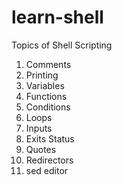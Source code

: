 # learn-shell

Topics of Shell Scripting

1. Comments
2. Printing
3. Variables
4. Functions
5. Conditions
6. Loops
7. Inputs
8. Exits Status
9. Quotes
10. Redirectors
11. sed editor


